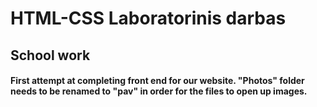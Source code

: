# HTML-CSS Laboratorinis darbas
## School work
#### First attempt at completing front end for our website. "Photos" folder needs to be renamed to "pav" in order for the files to open up images.
